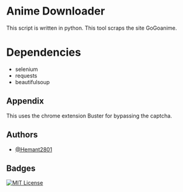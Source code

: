 
# Anime Downloader

This script is written in python.
This tool scraps the site GoGoanime.

# Dependencies
* selenium
* requests
* beautifulsoup





## Appendix

This uses the chrome extension Buster for bypassing the captcha.



## Authors

- [@Hemant2801](https://www.github.com/Hemant2801)


## Badges


[![MIT License](https://img.shields.io/badge/License-MIT-green.svg)](https://choosealicense.com/licenses/mit/)


